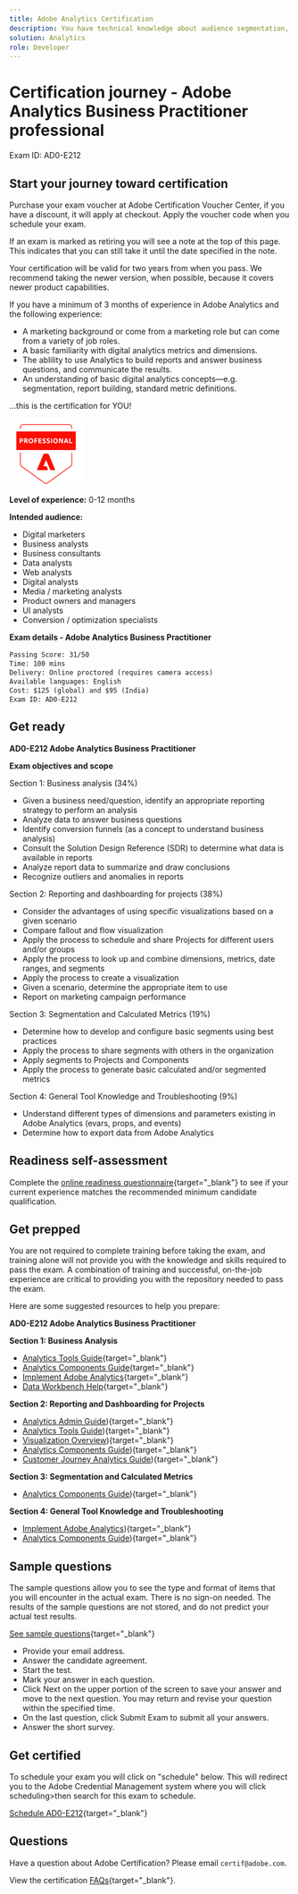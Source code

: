 ```yaml
---
title: Adobe Analytics Certification
description: You have technical knowledge about audience segmentation, destination exports, and activation on real time basis for unified profiles that adhere to data and privacy regulations, customer data platforms (CDP) and knowledge of Adobe Experience Platform.
solution: Analytics
role: Developer
---
```

# Certification journey - Adobe Analytics Business Practitioner professional

Exam ID: AD0-E212

## Start your journey toward certification

Purchase your exam voucher at Adobe Certification Voucher Center, if you have a discount, it will apply at checkout. Apply the voucher code when you schedule your exam.

If an exam is marked as retiring you will see a note at the top of this page. This indicates that you can still take it until the date specified in the note. 

Your certification will be valid for two years from when you pass. We recommend taking the newer version, when possible, because it covers newer product capabilities.

If you have a minimum of 3 months of experience in Adobe Analytics and the following experience:

* A marketing background or come from a marketing role but can come from a variety of job roles.
* A basic familiarity with digital analytics metrics and dimensions.
* The ablility to use Analytics to build reports and answer business questions, and communicate the results.
* An understanding of basic digital analytics concepts—e.g. segmentation, report building, standard metric definitions.

...this is the certification for YOU!

![Certification Professional Badge](/help/certifications/assets/professional-badge-small.png)

**Level of experience:** 0-12 months

**Intended audience:**

* Digital marketers
* Business analysts
* Business consultants
* Data analysts
* Web analysts
* Digital analysts
* Media / marketing analysts
* Product owners and managers
* UI analysts
* Conversion / optimization specialists

**Exam details - Adobe Analytics Business Practitioner**

```
Passing Score: 31/50
Time: 100 mins
Delivery: Online proctored (requires camera access)
Available languages: English
Cost: $125 (global) and $95 (India)
Exam ID: AD0-E212

```

## Get ready

**AD0-E212 Adobe Analytics Business Practitioner**

**Exam objectives and scope**

Section 1: Business analysis (34%)

* Given a business need/question, identify an appropriate reporting strategy to perform an analysis
* Analyze data to answer business questions
* Identify conversion funnels (as a concept to understand business analysis)
* Consult the Solution Design Reference (SDR) to determine what data is available in reports
* Analyze report data to summarize and draw conclusions
* Recognize outliers and anomalies in reports

Section 2: Reporting and dashboarding for projects (38%)

* Consider the advantages of using specific visualizations based on a given scenario
* Compare fallout and flow visualization
* Apply the process to schedule and share Projects for different users and/or groups
* Apply the process to look up and combine dimensions, metrics, date ranges, and segments
* Apply the process to create a visualization
* Given a scenario, determine the appropriate item to use
* Report on marketing campaign performance

Section 3: Segmentation and Calculated Metrics (19%)

* Determine how to develop and configure basic segments using best practices
* Apply the process to share segments with others in the organization
* Apply segments to Projects and Components
* Apply the process to generate basic calculated and/or segmented metrics

Section 4: General Tool Knowledge and Troubleshooting (9%)

* Understand different types of dimensions and parameters existing in Adobe Analytics (evars, props, and events)
* Determine how to export data from Adobe Analytics

## Readiness self-assessment

Complete the [online readiness questionnaire](https://scorpion.caveon.com/launchpad/ad-q-e129-readiness-questionnaire-for-adobe-aem-assets-developer-professional-exam-copy-w9tako/ad-q-e212-readiness-questionnaire-for-adobe-analytics-business-practitioner-professional-exam){target="_blank"} to see if your current experience matches the recommended minimum candidate qualification.

## Get prepped

You are not required to complete training before taking the exam, and training alone will not provide you with the knowledge and skills required to pass the exam. A combination of training and successful, on-the-job experience are critical to providing you with the repository needed to pass the exam.

Here are some suggested resources to help you prepare:

**AD0-E212 Adobe Analytics Business Practitioner**

**Section 1: Business Analysis**

* [Analytics Tools Guide](https://experienceleague.adobe.com/docs/analytics/analyze/home.html?lang=en){target="_blank"} 
* [Analytics Components Guide](https://experienceleague.adobe.com/docs/analytics/components/home.html?lang=en){target="_blank"} 
* [Implement Adobe Analytics](https://experienceleague.adobe.com/docs/analytics/implementation/home.html?lang=en){target="_blank"} 
* [Data Workbench Help](https://experienceleague.adobe.com/docs/data-workbench/using/home.html?lang=en){target="_blank"} 

**Section 2: Reporting and Dashboarding for Projects**

* [Analytics Admin Guide](https://experienceleague.adobe.com/docs/analytics/admin/home.html?lang=en)){target="_blank"}
* [Analytics Tools Guide](https://experienceleague.adobe.com/docs/analytics/analyze/home.html?lang=en)){target="_blank"}
* [Visualization Overview](https://experienceleague.adobe.com/docs/analytics/analyze/analysis-workspace/visualizations/freeform-analysis-visualizations.html?lang=en#quick-viz)){target="_blank"}
* [Analytics Components Guide](https://experienceleague.adobe.com/docs/analytics/components/home.html?lang=en)){target="_blank"}
* [Customer Journey Analytics Guide](https://experienceleague.adobe.com/docs/analytics-platform/using/cja-landing.html?lang=en)){target="_blank"}

**Section 3: Segmentation and Calculated Metrics**

* [Analytics Components Guide](https://experienceleague.adobe.com/docs/analytics/components/home.html?lang=en)){target="_blank"}

**Section 4: General Tool Knowledge and Troubleshooting**

* [Implement Adobe Analytics](https://experienceleague.adobe.com/docs/analytics/implementation/home.html?lang=en)){target="_blank"}
* [Analytics Components Guide](https://experienceleague.adobe.com/docs/analytics/components/home.html?lang=en)){target="_blank"}

## Sample questions

The sample questions allow you to see the type and format of items that you will encounter in the actual exam. There is no sign-on needed. The results of the sample questions are not stored, and do not predict your actual test results.

[See sample questions](https://scorpion.caveon.com/launchpad/ad0-e212-adobe-analytics-business-practitioner-professional-copy-th4xdu){target="_blank"}

* Provide your email address.
* Answer the candidate agreement.
* Start the test.
* Mark your answer in each question.
* Click Next on the upper portion of the screen to save your answer and move to the next question. You may return and revise your question within the specified time.
* On the last question, click Submit Exam to submit all your answers.
* Answer the short survey.

## Get certified

To schedule your exam you will click on "schedule" below. This will redirect you to the Adobe Credential Management system where you will click scheduling>then search for this exam to schedule.

[Schedule AD0-E212](https://learning.adobe.com/api.certify.json){target="_blank"}

## Questions

Have a question about Adobe Certification? Please email `certif@adobe.com`.

View the certification [FAQs](https://solutionpartners.adobe.com/solution-partners/training_and_certification/certification/certification_faq.html#){target="_blank"}.